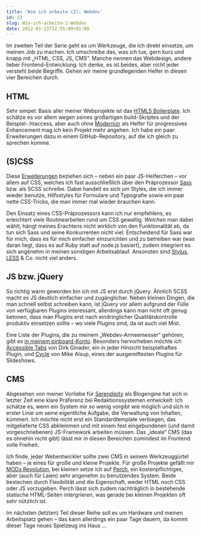 ```yaml
---
title: 'Wie ich arbeite (2): Webdev'
id: 23
slug: Wie-ich-arbeite-2-Webdev
date: 2012-01-21T12:55:00+01:00
---
```


Im zweiten Teil der Serie geht es um Werkzeuge, die ich direkt einsetze, um meinen Job zu machen. Ich umschreibe das, was ich tue, gern kurz und knapp mit „HTML, CSS, JS, CMS“. Manche nennen das Webdesign, andere lieber Frontend-Entwicklung. Ich denke, es ist beides, aber nicht jeder versteht beide Begriffe. Gehen wir meine grundlegenden Helfer in diesen vier Bereichen durch.

## HTML

Sehr simpel: Basis aller meiner Webprojekte ist das [HTML5 Boilerplate](http://h5bp.com). Ich schätze es vor allem wegen seines großartigen build\-Skriptes und der Beispiel-.htaccess, aber auch ohne [Modernizr](http://modernizr.com) als Helfer für progressives Enhancement mag ich kein Projekt mehr angehen. Ich habe ein paar Erweiterungen dazu in einem GitHub-Repository, auf die ich gleich zu sprechen komme.

## (S)CSS

Diese [Erweiterungen](https://github.com/yellowled/yl-h5bp-addons) beziehen sich – neben ein paar JS-Helferchen – vor allem auf CSS, welches ich fast ausschließlich über den Präprozessor [Sass](http://sass-lang.com) bzw. als SCSS schreibe. Dabei handelt es sich um Styles, die ich immer wieder benutze, Hilfsstyles für Formulare und Typografie sowie ein paar nette CSS-Tricks, die man immer mal wieder brauchen kann.

Den Einsatz eines CSS-Präprozessors kann ich nur empfehlens, es erleichtert viele Routinearbeiten rund um CSS gewaltig. _Welchen_ man dabei wählt, hängt meines Erachtens nicht wirklich von den Funktionalität ab, da tun sich Sass und seine Konkurrenten nicht viel. Entscheidend für Sass war für mich, dass es für mich einfacher einzurichten und zu betreiben war (was daran liegt, dass es auf Ruby statt auf node.js basiert), zudem integriert es sich angenehm in meinen sonstigen Arbeitsablauf. Ansonsten sind [Stylus](http://learnboost.github.com/stylus/), [LESS](http://lesscss.org) & Co. nicht viel anders.

## JS bzw. jQuery

So richtig warm geworden bin ich mit JS erst durch jQuery. Ähnlich SCSS macht es JS deutlich einfacher und zugänglicher. Neben kleinen Dingen, die man schnell selbst schreiben kann, ist jQuery vor allem aufgrund der Fülle von verfügbaren Plugins interessant, allerdings kann man nicht oft genug betonen, dass man Plugins erst nach eindringlicher Qualitätskontrolle produktiv einsetzen sollte – wo viele Plugins sind, da ist auch viel Mist.

Eine Liste der Plugins, die zu meinem „Webdev\-Armeemesser“ gehören, gibt es [in meinem pinboard\-Konto](https://pinboard.in/u:yellowled/t:webdev-armyknife/t:jquery/). Besonders hervorheben möchte ich [Accessible Tabs](https://github.com/ginader/Accessible-Tabs) von Dirk Ginader, ein in jeder Hinsicht beispielhaftes Plugin, und [Cycle](http://jquery.malsup.com/cycle/) von Mike Alsup, eines der ausgereiftesten Plugins für Slideshows.

## CMS

Abgesehen von meiner Vorliebe für [Serendipity](http://s9y.org) als Blogengine hat sich in letzter Zeit eine klare Präferenz bei Redaktionssystemen entwickelt: Ich schätze es, wenn ein System mir so wenig vorgibt wie möglich und sich in erster Linie um seine eigentliche Aufgabe, die Verwaltung von Inhalten, kümmert. Ich möchte nicht erst ein Standardtemplate verbiegen, das mitgelieferte CSS abklemmen und mit einem fest eingebundenen (und damit vorgeschriebenen) JS-Framework arbeiten müssen. Das „ideale“ CMS (das es ohnehin nicht gibt) lässt mir in diesen Bereichen zumindest im Frontend volle Freiheit.

Ich finde, jeder Webentwickler sollte zwei CMS in seinem Werkzeuggürtel haben – je eines für große und kleine Projekte. Für große Projekte gefällt mir [MODx Revolution](http://modx.com), bei kleinen setze ich auf [Perch](http://grabaperch.com), ein kostenpflichtiges, aber (auch für Laien) sehr angenehm zu benutzendes System. Beide bestechen durch Flexibilität und die Eigenschaft, weder HTML noch CSS oder JS vorzugeben. Perch lässt sich zudem nachträglich in bestehende statische HTML-Seiten intergrieren, was gerade bei kleinen Projekten oft sehr nützlich ist.

Im nächsten (letzten) Teil dieser Reihe soll es um Hardware und meinen Arbeitsplatz gehen – das kann allerdings ein paar Tage dauern, da kommt dieser Tage neues Spielzeug ins Haus …
